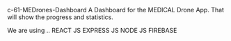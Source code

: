 c-61-MEDrones-Dashboard
A Dashboard for the MEDICAL Drone App. That will show the progress and statistics.

We are using .. REACT JS EXPRESS JS NODE JS FIREBASE
